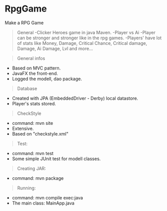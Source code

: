 # RpgGame
Make a RPG Game

>General
-Clicker Heroes game in java Maven.
-Player vs Ai
-Player can be stronger and stronger like in the rpg games.
-Players' have lot of stats like Money, Damage, Critical Chance, Critical damage,
	Damage, Ai Damage, Lvl and more...

>General infos
- Based on MVC pattern.
- JavaFX the front-end.
- Logged the modell, dao package.

>Database	
- Created with JPA (EmbeddedDriver - Derby) local datastore.
- Player's stats stored.

>CheckStyle
- command: mvn site
- Extensive.
- Based on "checkstyle.xml"

>Test:
- command: mvn test
- Some simple JUnit test for modell classes.

>Creating JAR:
- command: mvn package

>Running:
- command: mvn compile exec:java
- The main class: MainApp.java
